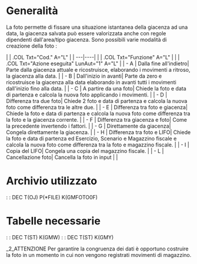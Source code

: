 # Generalità
La foto permette di fissare una situazione istantanea della giacenza ad una data, la giacenza salvata può essere valorizzata anche con regole dipendenti dall'area/tipo giacenza.
Sono possibili varie modalità di creazione della foto : 

| 
| .COL Txt="Cod." A="L" |
| ---|----|
| 
| .COL Txt="Funzione" A="L" |
| 
| .COL Txt="Azione eseguita" LunAut="1" A="L" |
| - A | Dalla fine all'indietro| Parte dalla giacenza attuale e ricostruisce, elaborando i movimenti a ritroso, la giacenza alla data. |
| - B | Dall'inizio in avanti| Parte da zero e ricostruisce la giacenza alla data elaborando in avanti tutti i movimenti dall'inizio fino alla data. |
| - C | A partire da una foto| Chiede la foto e data di partenza e calcola la nuova foto applicando i movimenti. |
| - D | Differenza tra due foto| Chiede 2 foto e data di partenza e calcola la nuova foto come differenza tra le altre due. |
| - E | Differenza tra foto e giacenza| Chiede la foto e data di partenza e calcola la nuova foto come differenza tra la foto e la giacenza corrente. |
| - F | Differenza tra giacenza e foto| Come la precedente invertendo i fattori. |
| - G | Direttamente da giacenza| Congela direttamente la giacenza. |
| - H | Differenza tra foto e LIFO| Chiede la foto e data di partenza ed Esercizio, Scenario e Magazzino fiscale e calcola la nuova foto come differenza tra la foto e magazzino fiscale. |
| - I | Copia del LIFO| Congela una copia del magazzino fiscale. |
| - L | Cancellazione foto| Cancella la foto in input |
| 


# Archivio utilizzato
 :  : DEC T(OJ) P(\*FILE) K(GMFOTO0F)

# Tabelle necessarie
 :  : DEC T(ST) K(GMW)
 :  : DEC T(ST) K(GMY)

_2_ATTENZIONE
Per garantire la congruenza dei dati è opportuno costruire la foto in un momento in cui non vengono registrati movimenti di magazzino.
